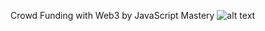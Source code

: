 Crowd Funding with Web3 by JavaScript Mastery
![alt text](https://github.com/wayosu/crowdfunding-byJSM/View+Project.png?raw=true)
